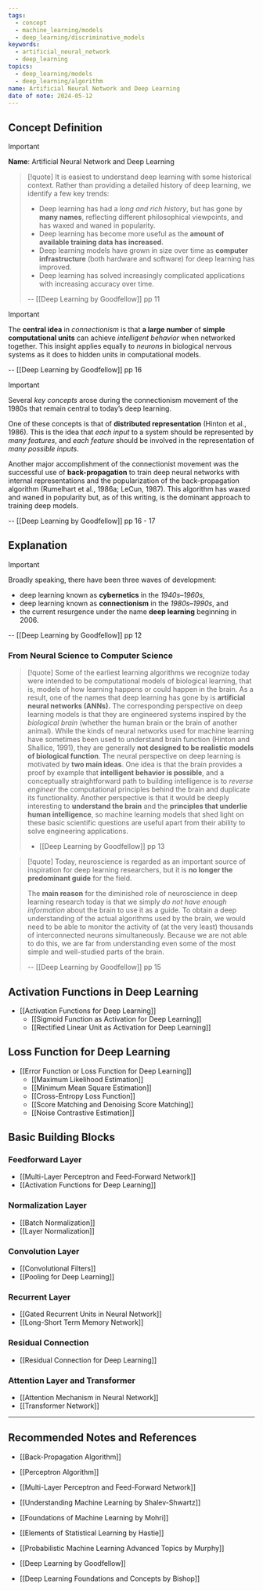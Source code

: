 ```yaml
---
tags:
  - concept
  - machine_learning/models
  - deep_learning/discriminative_models
keywords:
  - artificial_neural_network
  - deep_learning
topics:
  - deep_learning/models
  - deep_learning/algorithm
name: Artificial Neural Network and Deep Learning
date of note: 2024-05-12
---
```


## Concept Definition

>[!important]
>**Name**: Artificial Neural Network and Deep Learning

>[!quote]
>It is easiest to understand deep learning with some historical context. Rather than providing a detailed history of deep learning, we identify a few key trends:  
>- Deep learning has had a *long and rich history*, but has gone by **many names**, reflecting different philosophical viewpoints, and has waxed and waned in popularity. 
>- Deep learning has become more useful as the **amount of available training data has increased**.  
>- Deep learning models have grown in size over time as **computer infrastructure** (both hardware and software) for deep learning has improved.  
>- Deep learning has solved increasingly complicated applications with increasing accuracy over time.
>  
>-- [[Deep Learning by Goodfellow]] pp 11

>[!important]
>The **central idea** in *connectionism* is that **a large number** of **simple computational units** can achieve *intelligent behavior* when networked together. This insight applies equally to *neurons* in biological nervous systems as it does to hidden units in computational models.
>
>-- [[Deep Learning by Goodfellow]] pp 16

>[!important]
>Several *key concepts* arose during the connectionism movement of the 1980s that remain central to today’s deep learning.  
>
>One of these concepts is that of **distributed representation** (Hinton et al., 1986). This is the idea that *each input* to a system should be represented by *many features*, and *each feature* should be involved in the representation of *many possible inputs*.
>
>Another major accomplishment of the connectionist movement was the successful use of **back-propagation** to train deep neural networks with internal representations and the popularization of the back-propagation algorithm (Rumelhart et al., 1986a; LeCun, 1987). This algorithm has waxed and waned in popularity but, as of this writing, is the dominant approach to training deep models.
>
>-- [[Deep Learning by Goodfellow]] pp 16 - 17





## Explanation

>[!important]
>Broadly speaking, there have been three waves of development: 
>- deep learning known as **cybernetics** in the *1940s–1960s*, 
>- deep learning known as **connectionism** in the *1980s–1990s*, and 
>- the current resurgence under the name **deep learning** beginning in 2006.
>
>-- [[Deep Learning by Goodfellow]] pp 12  

### From Neural Science to Computer Science

>[!quote]
>Some of the earliest learning algorithms we recognize today were intended to be computational models of biological learning, that is, models of how learning happens or could happen in the brain. As a result, one of the names that deep learning has gone by is **artificial neural networks (ANNs).** The corresponding perspective on deep learning models is that they are engineered systems inspired by the *biological brain* (whether the human brain or the brain of another animal). While the kinds of neural networks used for machine learning have sometimes been used to understand brain function (Hinton and Shallice, 1991), they are generally **not designed to be realistic models of biological function**. The neural perspective on deep learning is motivated by **two main ideas**. One idea is that the brain provides a proof by example that **intelligent behavior is possible**, and a conceptually straightforward path to building intelligence is to *reverse engineer* the computational principles behind the brain and duplicate its functionality. Another perspective is that it would be deeply interesting to **understand the brain** and the **principles that underlie human intelligence**, so machine learning models that shed light on these basic scientific questions are useful apart from their ability to solve engineering applications.
>
>- [[Deep Learning by Goodfellow]] pp 13 


>[!quote]
>Today, neuroscience is regarded as an important source of inspiration for deep learning researchers, but it is **no longer the predominant guide** for the field.
>
>The **main reason** for the diminished role of neuroscience in deep learning research today is that we simply *do not have enough information* about the brain to use it as a guide. To obtain a deep understanding of the actual algorithms used by the brain, we would need to be able to monitor the activity of (at the very least) thousands of interconnected neurons simultaneously. Because we are not able to do this, we are far from understanding even some of the most simple and well-studied parts of the brain. 
>
>-- [[Deep Learning by Goodfellow]] pp 15



## Activation Functions in Deep Learning

- [[Activation Functions for Deep Learning]]
	- [[Sigmoid Function as Activation for Deep Learning]]
	- [[Rectified Linear Unit as Activation for Deep Learning]]

## Loss Function for Deep Learning

- [[Error Function or Loss Function for Deep Learning]]
	- [[Maximum Likelihood Estimation]]
	- [[Minimum Mean Square Estimation]]
	- [[Cross-Entropy Loss Function]]
	- [[Score Matching and Denoising Score Matching]]
	- [[Noise Contrastive Estimation]]



## Basic Building Blocks

### Feedforward Layer

- [[Multi-Layer Perceptron and Feed-Forward Network]]
- [[Activation Functions for Deep Learning]]

### Normalization Layer

- [[Batch Normalization]]
- [[Layer Normalization]]

### Convolution Layer

- [[Convolutional Filters]]
- [[Pooling for Deep Learning]]

### Recurrent Layer

- [[Gated Recurrent Units in Neural Network]]
- [[Long-Short Term Memory Network]]

### Residual Connection

- [[Residual Connection for Deep Learning]]

### Attention Layer and Transformer

- [[Attention Mechanism in Neural Network]]
- [[Transformer Network]]





-----------
##  Recommended Notes and References




- [[Back-Propagation Algorithm]]
- [[Perceptron Algorithm]]
- [[Multi-Layer Perceptron and Feed-Forward Network]]


- [[Understanding Machine Learning by Shalev-Shwartz]]
- [[Foundations of Machine Learning by Mohri]]
- [[Elements of Statistical Learning by Hastie]]

- [[Probabilistic Machine Learning Advanced Topics by Murphy]]
- [[Deep Learning by Goodfellow]] 
- [[Deep Learning Foundations and Concepts by Bishop]] 